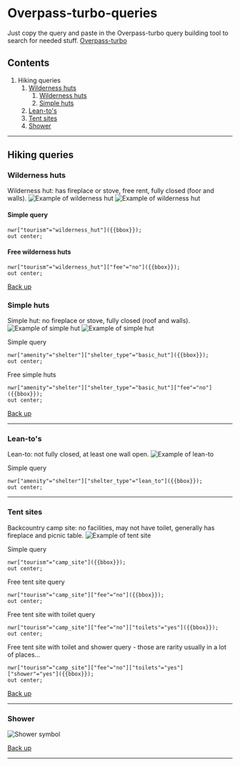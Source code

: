# Overpass-turbo-queries

Just copy the query and paste in the Overpass-turbo query building tool to search for needed stuff.
[Overpass-turbo](https://overpass-turbo.eu/)

## Contents

1. Hiking queries
    1. [Wilderness huts](#Wilderness-huts)
        1. [Wilderness huts](#Wilderness-huts)
        2. [Simple huts](#Simple-huts)
    2. [Lean-to's](#Lean-tos)
    3. [Tent sites](#Tent-sites)
    4. [Shower](#Shower)

___

## Hiking queries

### Wilderness huts

Wilderness hut: has fireplace or stove, free rent, fully closed (foor and walls).
![Example of wilderness hut](https://media.voog.com/0000/0030/9870/photos/Liipsaare%20metsaonn6.jpg)
![Example of wilderness hut](https://media.voog.com/0000/0030/9870/photos/Liipsaare%20metsaonn5.jpg)

#### Simple query

```Overpass QL
nwr["tourism"="wilderness_hut"]({{bbox}});
out center;
```

#### Free wilderness huts

```Overpass QL
nwr["tourism"="wilderness_hut"]["fee"="no"]({{bbox}});
out center;
```

[Back up](#Contents)

### Simple huts

Simple hut: no fireplace or stove, fully closed (roof and walls).
![Example of simple hut](https://media.voog.com/0000/0030/9870/photos/Kautsi%20metsaonn-7.jpg)
![Example of simple hut](https://media.voog.com/0000/0030/9870/photos/Kautsi%20metsaonn-8.jpg)

Simple query

```Overpass QL
nwr["amenity"="shelter"]["shelter_type"="basic_hut"]({{bbox}});
out center;
```

Free simple huts

```Overpass QL
nwr["amenity"="shelter"]["shelter_type"="basic_hut"]["fee"="no"]({{bbox}});
out center;
```

[Back up](#Contents)

___

### Lean-to's

Lean-to: not fully closed, at least one wall open.
![Example of lean-to](https://media.voog.com/0000/0030/9870/photos/Kurisoo%20l%C3%B5kkekoht.jpg)

Simple query

```Overpass QL
nwr["amenity"="shelter"]["shelter_type"="lean_to"]({{bbox}});
out center;
```

___

### Tent sites

Backcountry camp site: no facilities, may not have toilet, generally has fireplace and picnic table.
![Example of tent site](https://media.voog.com/0000/0030/9870/photos/J%C3%B5eharu%20TA.jpg)

Simple query

```Overpass QL
nwr["tourism"="camp_site"]({{bbox}});
out center;
```

Free tent site query

```Overpass QL
nwr["tourism"="camp_site"]["fee"="no"]({{bbox}});
out center;
```

Free tent site with toilet query

```Overpass QL
nwr["tourism"="camp_site"]["fee"="no"]["toilets"="yes"]({{bbox}});
out center;
```

Free tent site with toilet and shower query - those are rarity usually in a lot of places...

```Overpass QL
nwr["tourism"="camp_site"]["fee"="no"]["toilets"="yes"]["shower"="yes"]({{bbox}});
out center;
```

[Back up](#Contents)

___

### Shower

![Shower symbol](https://upload.wikimedia.org/wikipedia/commons/e/e3/PL_road_sign_D-26d.svg)

[Back up](#Contents)

___
